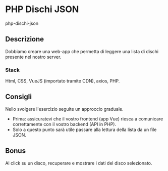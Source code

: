 # PHP Dischi JSON

php-dischi-json

## Descrizione

Dobbiamo creare una web-app che permetta di leggere una lista di dischi presente nel nostro server.

### Stack

Html, CSS, VueJS (importato tramite CDN), axios, PHP.

## Consigli

Nello svolgere l'esercizio seguite un approccio graduale.

- Prima:
  assicuratevi che il vostro frontend (app Vue) riesca a comunicare correttamente con il vostro backend (API in PHP).
- Solo a questo punto sarà utile passare alla lettura della lista da un file JSON.

## Bonus

Al click su un disco, recuperare e mostrare i dati del disco selezionato.
